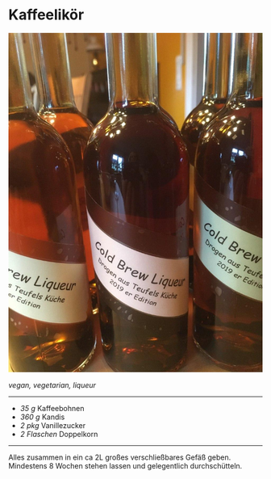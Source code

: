 # Kaffeelikör

![Kleine Flaschen mit dem Likör](pics/Kaffeelikoer.jpg)

*vegan, vegetarian, liqueur*

---

- *35 g* Kaffeebohnen
- *360 g* Kandis
- *2 pkg* Vanillezucker
- *2 Flaschen* Doppelkorn

---

Alles zusammen in ein ca 2L großes verschließbares Gefäß geben.
Mindestens 8 Wochen stehen lassen und gelegentlich durchschütteln.
